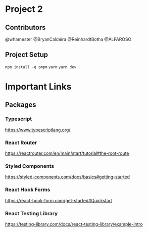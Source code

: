 # Project 2

## Contributors

@whamester
@BryanCaldeira
@ReinhardtBotha
@ALFAROSO

## Project Setup

`npm install -g pnpm`
`yarn`
`yarn dev`

# Important Links

## Packages

### Typescript

https://www.typescriptlang.org/

### React Router

https://reactrouter.com/en/main/start/tutorial#the-root-route

### Styled Components

https://styled-components.com/docs/basics#getting-started

### React Hook Forms

https://react-hook-form.com/get-started#Quickstart

### React Testing Library

https://testing-library.com/docs/react-testing-library/example-intro
